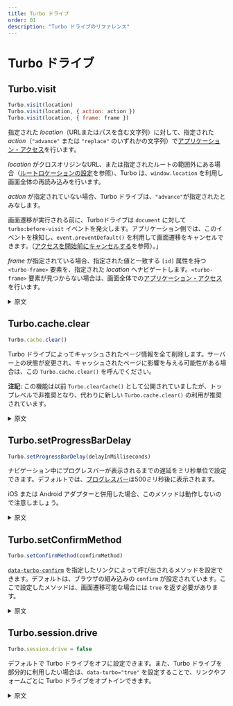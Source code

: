 ```yaml
---
title: Turbo ドライブ
order: 01
description: "Turbo ドライブのリファレンス"
---
```


# Turbo ドライブ

## Turbo.visit

```js
Turbo.visit(location)
Turbo.visit(location, { action: action })
Turbo.visit(location, { frame: frame })
```

指定された _location_（URLまたはパスを含む文字列）に対して、指定された _action_（`"advance"` または `"replace"` のいずれかの文字列）で[アプリケーション・アクセス]を行います。

_location_ がクロスオリジンなURL、または指定されたルートの範囲外にある場合（[ルートロケーションの設定]を参照）、Turbo は、`window.location` を利用し画面全体の再読み込みを行います。

_action_ が指定されていない場合、Turbo ドライブは、`"advance"`が指定されたとみなします。

画面遷移が実行される前に、Turboドライブは `document` に対して `turbo:before-visit` イベントを発火します。アプリケーション側では、このイベントを検知し、`event.preventDefault()` を利用して画面遷移をキャンセルできます。（[アクセスを開始前にキャンセルする]を参照）。」

_frame_ が指定されている場合、指定された値と一致する `[id]` 属性を持つ `<turbo-frame>` 要素を、指定された _location_ へナビゲートします。`<turbo-frame>` 要素が見つからない場合は、画面全体での[アプリケーション・アクセス]を行います。

[アプリケーション・アクセス]: https://everyleaf.github.io/hotwire_ja/turbo/handbook/drive/#アプリケーション・アクセス
[ルートロケーションの設定]: https://everyleaf.github.io/hotwire_ja/turbo/handbook/drive/#ルートロケーションの設定
[アクセスを開始前にキャンセルする]: https://everyleaf.github.io/hotwire_ja/turbo/handbook/drive/#アクセスを開始前にキャンセルする

<details>
<summary>原文</summary>

# Drive

## Turbo.visit

Performs an [Application Visit] to the given _location_ (a string containing a URL or path) with the specified _action_ (a string, either `"advance"` or `"replace"`).

If _location_ is a cross-origin URL, or falls outside of the specified root (see [Setting a Root Location]), Turbo performs a full page load by setting `window.location`.

If _action_ is unspecified, Turbo Drive assumes a value of `"advance"`.

Before performing the visit, Turbo Drive fires a `turbo:before-visit` event on `document`. Your application can listen for this event and cancel the visit with `event.preventDefault()` (see [Canceling Visits Before They Start]).

If _frame_ is specified, find a `<turbo-frame>` element with an `[id]` attribute that matches the provided value, and navigate it to the provided _location_. If the `<turbo-frame>` cannot be found, perform a page-level [Application Visit].

[Application Visit]: https://turbo.hotwired.dev/handbook/drive#application-visits
[Setting a Root Location]: https://turbo.hotwired.dev/handbook/drive#setting-a-root-location
[Canceling Visits Before They Start]: https://turbo.hotwired.dev/handbook/drive#canceling-visits-before-they-start

</details>

## Turbo.cache.clear

```js
Turbo.cache.clear()
```

Turbo ドライブによってキャッシュされたページ情報を全て削除します。サーバー上の状態が変更され、キャッシュされたページに影響を与える可能性がある場合は、この `Turbo.cache.clear()` を呼んでください。

**注記:** この機能は以前 `Turbo.clearCache()` として公開されていましたが、トップレベルで非推奨となり、代わりに新しい `Turbo.cache.clear()` の利用が推奨されています。

<details>
<summary>原文</summary>

## Turbo.cache.clear

Removes all entries from the Turbo Drive page cache. Call this when state has changed on the server that may affect cached pages.

**Note:** This function was previously exposed as `Turbo.clearCache()`. The top-level function was deprecated in favor of the new `Turbo.cache.clear()` function.

</details>

## Turbo.setProgressBarDelay

```js
Turbo.setProgressBarDelay(delayInMilliseconds)
```

ナビゲーション中にプログレスバーが表示されるまでの遅延をミリ秒単位で設定できます。デフォルトでは、[プログレスバー]は500ミリ秒後に表示されます。

iOS または Android アダプターと併用した場合、このメソッドは動作しないので注意しましょう。

[プログレスバー]: https://everyleaf.github.io/hotwire_ja/turbo/handbook/drive/#進行状況を表示する

<details>
<summary>原文</summary>

## Turbo.setProgressBarDelay

Sets the delay after which the [progress bar] will appear during navigation, in milliseconds. The progress bar appears after 500ms by default.

Note that this method has no effect when used with the iOS or Android adapters.

[progress bar]:https://turbo.hotwired.dev/handbook/drive#displaying-progress

</details>

## Turbo.setConfirmMethod

```js
Turbo.setConfirmMethod(confirmMethod)
```

[`data-turbo-confirm`] を指定したリンクによって呼び出されるメソッドを設定できます。デフォルトは、ブラウザの組み込みの `confirm` が設定されています。ここで設定したメソッドは、画面遷移可能な場合には `true` を返す必要があります。

[`data-turbo-confirm`]: https://turbo.hotwired.dev/handbook/drive#requiring-confirmation-for-a-visit

<details>
<summary>原文</summary>

## Turbo.setConfirmMethod

Sets the method that is called by links decorated with [`data-turbo-confirm`]. The default is the browser's built in `confirm`. The method should return `true` if the visit can proceed.

[`data-turbo-confirm`]: https://turbo.hotwired.dev/handbook/drive#requiring-confirmation-for-a-visit

</details>

## Turbo.session.drive

```js
Turbo.session.drive = false
```

デフォルトで Turbo ドライブをオフに設定できます。また、Turbo ドライブを部分的に利用したい場合は、`data-turbo="true"` を設定することで、リンクやフォームごとに Turbo ドライブをオプトインできます。

<details>
<summary>原文</summary>

## Turbo.session.drive

Turns Turbo Drive off by default. You must now opt-in to Turbo Drive on a per-link and per-form basis using `data-turbo="true"`.

</details>
